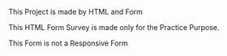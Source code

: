 This Project is made by HTML and Form

This HTML Form Survey is made only for the Practice Purpose.

This Form is not a Responsive Form
